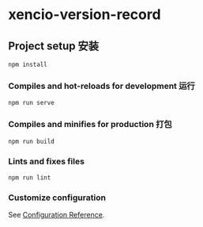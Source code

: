 # xencio-version-record

## Project setup 安装
```
npm install
```

### Compiles and hot-reloads for development 运行
```
npm run serve
```

### Compiles and minifies for production 打包
```
npm run build
```

### Lints and fixes files
```
npm run lint
```

### Customize configuration
See [Configuration Reference](https://cli.vuejs.org/config/).
